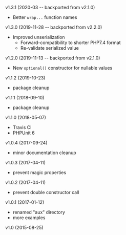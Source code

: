 v1.3.1 (2020-03 -- backported from v2.1.0)

 * Better `wrap...` function names

v1.3.0 (2019-11-28 -- backported from v2.2.0)

 * Improved unserialization
    * Forward-compatibility to shorter PHP7.4 format
    * Re-validate serialized value

v1.2.0 (2019-11-13 -- backported from v2.1.0)

* New `optional()` constructor for nullable values

v1.1.2 (2019-10-23)
* package cleanup

v1.1.1 (2018-09-10)
* package cleanup

v1.1.0 (2018-05-07)
* Travis CI
* PHPUnit 6

v1.0.4 (2017-09-24)
* minor documentation cleanup

v1.0.3 (2017-04-11)
* prevent magic properties

v1.0.2 (2017-04-11)
* prevent double constructor call

v1.0.1 (2017-01-12)
* renamed "aux" directory
* more examples

v1.0 (2015-08-25)

